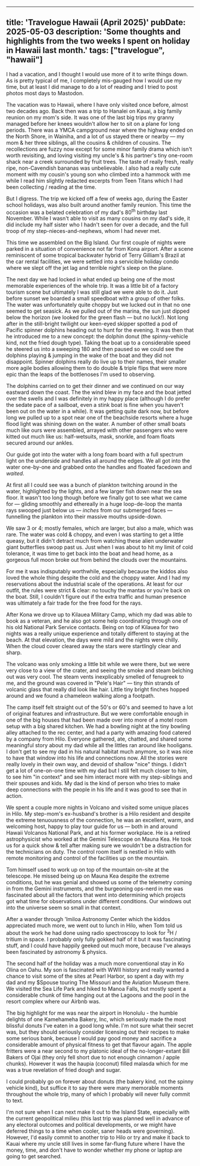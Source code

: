 
---
title: 'Travelogue Hawaii (April 2025)'
pubDate: 2025-05-03
description: 'Some thoughts and highlights from the two weeks I spent on holiday in Hawaii last month.'
tags: ["travelogue", "hawaii"]
---

I had a vacation, and I thought I  would use more of it to write things down. As is pretty typical of me, I completely mis-gauged how I would use my time, but at least I did manage to do a lot of reading and I tried to post photos most days to Mastodon.

The vacation was to Hawaii, where  I have only visited once before, almost two decades ago. Back then was a trip to Hanalei on Kauai, a big family reunion on my mom's side. It was one of the last big trips my granny managed before her knees wouldn't allow her to sit on a plane for long periods. There was a YMCA campground near where the highway ended on the North Shore, in Wainiha, and a lot of us stayed there or nearby &mdash; my mom &amp; her three siblings, all the cousins & children of cousins. The recollections are fuzzy now except for some minor family drama which isn't worth revisiting, and loving visiting my uncle's & his partner's tiny one-room shack near a creek surrounded by fruit trees. The taste of really fresh, really ripe, non-Cavendish bananas was unbelievable. I also had a really cute moment with my cousin's young son who climbed into a hammock with me while I read him slightly redacted excerpts from Teen Titans which I had been collecting / reading at the time. 

But I digress. The trip we kicked off a few of weeks ago, during the Easter school holidays, was also built around another family reunion. This time the occasion was a belated celebration of my dad's 80<sup>th</sup> birthday last November. While I wasn't able to visit as many cousins on my dad's side, it did include my half sister who I hadn't seen for over a decade, and the full troop of my step-nieces-and-nephews, whom I had never met.

 This time we assembled on the Big Island. Our first couple of nights were parked in a situation of convenience not far from Kona airport. After a scene reminiscent of some tropical backwater hybrid of Terry Gilliam's Brazil at the car rental facilities, we were settled into a servicible holiday condo where we slept off the jet lag and terrible night's sleep on the plane.

The next day we had locked in what ended up being one of the most memorable experiences of the whole trip. It was a little bit of a factory tourism scene but ultimately I was still glad we were able to do it. Just before sunset we boarded a small speedboat with a group of other folks. The water was unfortunately quite choppy but we lucked out in that no one seemed to get seasick. As we pulled out of the marina, the sun just dipped below the horizon (we looked for the green flash &mdash; but no luck!). Not long after in the still-bright twilight our keen-eyed skipper spotted a pod of Pacific spinner dolphins heading out to hunt for the evening. It was then that he introduced me to a new concept: the dolphin donut (the spinny-vehicle kind, not the fried dough type). Taking the boat up to a considerable speed he steered us into a sweeping 180 and then paused so we could see the dolphins playing & jumping in the wake of the boat and they did not disappoint. Spinner dolphins really do live up to their names, their smaller more agile bodies allowing them to do double & triple flips that were more epic than the leaps of the bottlenoses I'm used to observing. 

The dolphins carried on to get their dinner and we continued on our way eastward down the coast. The the wind blew in my face and the boat jetted over the swells and I was definitely in my happy place (although I do prefer the sedate pace of a sailboat, even a stink boat is fine when you haven't been out on the water in a while). It was getting quite dark now, but before long we pulled up to a spot near one of the beachside resorts where a huge flood light was shining down on the water. A number of other small boats much like ours were assembled, arrayed with other passengers who were kitted out much like us: half-wetsuits, mask, snorkle, and foam floats secured around our ankles.

Our guide got into the water with a long foam board with a full spectrum light on the underside and handles all around the edges. We all got into the water one-by-one and grabbed onto the handles and floated facedown 
and _waited_.

At first all I could see was a bunch of plankton twitching around in the water, highlighted by the lights, and a few larger fish down near the sea floor. It wasn't too long though before we finally got to see what we came for &mdash; gliding smoothly and ethereally in a huge loop-de-loop the manta rays swooped just below us &mdash; _inches_ from our submerged faces &mdash; funnelling the plankton into their massive mouths upside-down.

We saw 3 or 4; mostly females, which are larger, but also a male, which was rare. The water was cold & choppy, and even I was starting to get a little queasy, but it didn't detract much from watching these alien underwater giant butterflies swoop past us. Just when I was about to hit my limit of cold tolerance, it was time to get back into the boat and head home, as a gorgeous full moon broke out from behind the clouds over the mountains.

For me it was indisputably worthwhile, especially because the kiddos also loved the whole thing despite the cold and the choppy water. And I had my reservations about the industrial scale of the operations. At least for our outfit, the rules were strict & clear: no touchy the mantas or you're back on the boat. Still, I couldn't figure out if the extra traffic and human presence was ultimately a fair trade for the free food for the rays.

After Kona we drove up to Kilauea Military Camp, which my dad was able to book as a veteran, and he also got some help coordinating through one of his old National Park Service contacts. Being on top of Kilauea for two nights was a really unique experience and totally different to staying at the beach. At that elevation, the days were mild and the nights were chilly. When the cloud cover cleared away the stars were startlingly clear and sharp.

The volcano was only smoking a little bit while we were there, but we were very close to a view of the crater, and seeing the smoke and steam belching out was very cool. The steam vents inexplicably smelled of fenugreek to me, and the ground was covered in "Pele's Hair" &mdash; tiny thin strands of volcanic glass that really did look like hair. Little tiny bright finches hopped around and we found a chameleon walking along a footpath. 

The camp itself felt straight out of the 50's or 60's and seemed to have a lot of original features and infrastructure. But we were comfortable enough in one of the big houses that had been made over into more of a motel room setup with a big shared kitchen. We had a bowling night at the tiny bowling alley attached to the rec center, and had a party with amazing food catered by a company from Hilo. Everyone gathered, ate, chatted, and shared some meaningful story about my dad while all the littles ran around like hooligans. I don't get to see my dad in his natural habitat much anymore, so it was nice to have that window into his life and connections now. All the stories were really lovely in their own way, and devoid of shallow "nice" things. I didn't get a lot of one-on-one time with my dad but I still felt much closer to him, to see him "in context" and see him interact more with my step-siblings and their spouses and kids. My dad is the kind of person who tries to make deep connections with the people in his life and it was good to see that in action.

We spent a couple more nights in Volcano and visited some unique places in Hilo. My step-mom's ex-husband's brother is a Hilo resident and despite the extreme tenuousness of the connection, he was an excellent, warm, and welcoming host, happy to play tour guide for us &mdash; both in and around Hawaii Volcanos National Park, and at his former workplace. He is a retired astrophysicist who worked at the Gemini Telescope on Mauna Kea. He took us for a quick show & tell after making sure we wouldn't be a distraction for the technicians on duty. The control room itself is nestled in Hilo with remote monitoring and control of the facilities up on the mountain. 

Tom himself used to work up on top of the mountain on-site at the telescope. He missed being up on Mauna Kea despite the extreme conditions, but he was genial and showed us some of the telemetry coming in from the Gemini instruments, and the burgeoning ops-nerd in me was fascinated about all the factors that went into determining which projects got what time for observations under different conditions. Our windows out into the universe  seem so small in that context.

After a wander through 'Imiloa Astronomy Center which the kiddos appreciated much more, we went out to lunch in Hilo, when Tom told us about the work he had done using radio spectroscopy to look for <sup>3</sup>H / tritium in space. I probably only fully gokked half of it but it was fascinating stuff, and I could have happily geeked out much more, because I've always been fascinated by astronomy & physics.

The second half of the holiday was a much more conventional stay in Ko Olina on Oahu. My son is fascinated with WWII history and really wanted a chance to visit some of the sites at Pearl Harbor, so spent a day with my dad and my $Spouse touring The Missouri and the Aviation Museum there. We visited the Sea Life Park and hiked to Manoa Falls, but mostly spent a considerable chunk of time hanging out at the Lagoons and the pool in the resort complex where our Airbnb was.

The big highlight for me was near the airport in Honolulu - the humble delights of one Kamehameha Bakery, Inc, which seriously made the most blissful donuts I've eaten in a good long while. I'm not sure what their secret was, but they should seriously consider licensing out their recipes to make some serious bank, because I would pay good money and sacrifice a considerable amount of physical fitness to get that flavour again. The apple fritters were a near second to my platonic ideal of the no-longer-extant Bill Bakers of Ojai (they only fell short due to not enough cinnamon / apple chunks). However it was the haupia (coconut) filled malasda which for me was a true revelation of fried dough and sugar.

I could probably go on forever about donuts (the bakery kind, not the spinny vehicle kind), but suffice it to say there were many memorable moments throughout the whole trip, many of which I probably will never fully commit to text.

I'm not sure when I can next make it out to the Island State, especially with the current geopolitical milieu (this last trip was planned well in advance of any electoral outcomes and political developments, or we might have deferred things to a time when cooler, saner heads were governing). However, I'd easily commit to another trip to Hilo or try and make it back to Kauai where my uncle still lives in some far-flung future where I have the money, time, and don't have to wonder whether my phone or laptop are going to get searched.